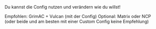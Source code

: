 Du kannst die Config nutzen und verändern wie du willst!

Empfohlen:
GrimAC + Vulcan (mit der Config)
Optional: Matrix oder NCP (oder beide und am besten mit einer Custom Config keine Empfehlung)
